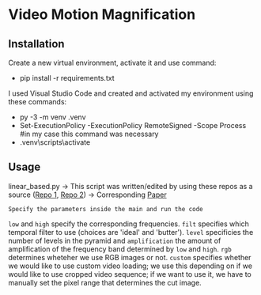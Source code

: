 # Video Motion Magnification

## Installation
Create a new virtual environment, activate it and use command:
  - pip install -r requirements.txt

I used Visual Studio Code and created and activated my environment using these commands:
  - py -3 -m venv .venv
  - Set-ExecutionPolicy -ExecutionPolicy RemoteSigned -Scope Process    #in my case this command was necessary
  - .venv\scripts\activate

## Usage

linear_based.py  ->  This script was written/edited by using these repos as a source ([Repo 1](https://github.com/brycedrennan/eulerian-magnification), [Repo 2](https://github.com/flyingzhao/PyEVM))
                 ->  Corresponding [Paper](https://people.csail.mit.edu/mrub/papers/vidmag.pdf)


    Specify the parameters inside the main and run the code


`low` and `high` specify the corresponding frequencies. `filt` specifies which temporal filter to use (choices are 'ideal' and 'butter'). `level` specificies the number of levels in the pyramid and `amplification` the amount of amplification of the frequency band determined by `low` and `high`. `rgb` determines wheteher we use RGB images or not. `custom` specifies whether we would like to use custom video loading; we use this depending on if we would like to use cropped video sequence; if we want to use it, we have to manually set the pixel range that determines the cut image.

